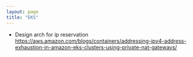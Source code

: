 ```yaml
---
layout: page
title: "EKS"
---
```


* Design arch for ip reservation https://aws.amazon.com/blogs/containers/addressing-ipv4-address-exhaustion-in-amazon-eks-clusters-using-private-nat-gateways/ 
